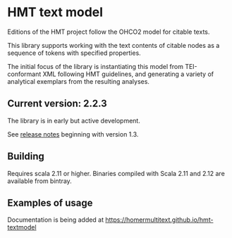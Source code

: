 # HMT text model

Editions of the HMT project follow the OHCO2 model for citable texts.

This library supports working with the text contents of citable nodes as a sequence of tokens with specified properties.

The initial focus of the library is instantiating this model from TEI-conformant XML following HMT guidelines, and generating a variety of analytical exemplars from the resulting analyses.

## Current version: 2.2.3

 The library is in early but active development.

 See [release notes](releases.md) beginning with version 1.3.




## Building

Requires scala 2.11 or higher.  Binaries compiled with Scala 2.11 and 2.12 are available from bintray.

## Examples of usage

Documentation is being added at <https://homermultitext.github.io/hmt-textmodel>
